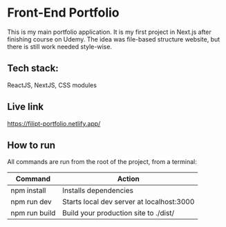 # Front-End Portfolio
This is my main portfolio application. It is my first project in Next.js after finishing course on Udemy. The idea was file-based structure website, but there is still work needed style-wise.

## Tech stack:
ReactJS, NextJS, CSS modules

## Live link
https://filipt-portfolio.netlify.app/

## How to run
All commands are run from the root of the project, from a terminal:

| Command  | Action |
| ------------- | ------------- |
| npm install  | Installs dependencies  |
| npm run dev  | Starts local dev server at localhost:3000  |
| npm run build  | Build your production site to ./dist/  |

